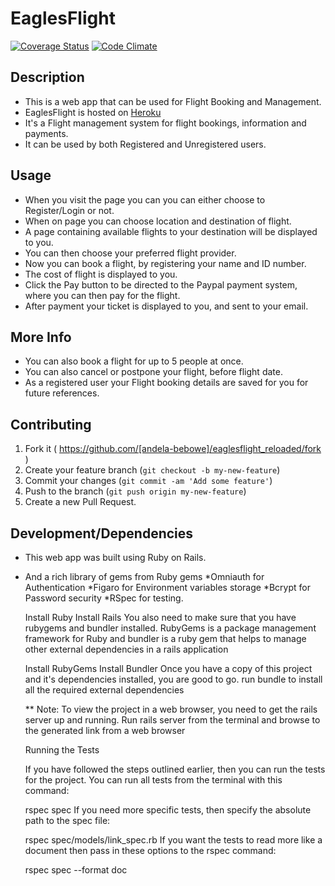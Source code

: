 # EaglesFlight
[![Coverage Status](https://coveralls.io/repos/andela-bebowe/eaglesflight_reloaded/badge.svg?branch=master&service=github)](https://coveralls.io/github/andela-bebowe/eaglesflight_reloaded?branch=master)
[![Code Climate](https://codeclimate.com/github/andela-bebowe/eaglesflight_reloaded/badges/gpa.svg)](https://codeclimate.com/github/andela-bebowe/eaglesflight_reloaded)

## Description

* This is a web app that can be used for Flight Booking and Management.
* EaglesFlight is hosted on [Heroku](https://eagles-flight.herokuapp.com)
* It's a Flight management system for flight bookings, information and payments.
* It can be used by both Registered and Unregistered users.


## Usage

* When you visit the page you can you can either choose to Register/Login or not.
* When on page you can choose location and destination of flight.
* A page containing available flights to your destination will be displayed to you.
* You can then choose your preferred flight provider.
* Now you can book a flight, by registering your name and ID number.
* The cost of flight is displayed to you.
* Click the Pay button to be directed to the Paypal payment system, where you can then pay for the flight.
* After payment your ticket is displayed to you, and sent to your email.

## More Info

* You can also book a flight for up to 5 people at once.
* You can also cancel or postpone your flight, before flight date.
* As a registered user your Flight booking details are saved for you for future references.

## Contributing

1. Fork it ( https://github.com/[andela-bebowe]/eaglesflight_reloaded/fork )
2. Create your feature branch (`git checkout -b my-new-feature`)
3. Commit your changes (`git commit -am 'Add some feature'`)
4. Push to the branch (`git push origin my-new-feature`)
5. Create a new Pull Request.


## Development/Dependencies

* This web app was built using Ruby on Rails.
* And a rich library of gems from Ruby gems
  *Omniauth for Authentication
  *Figaro for Environment variables storage
  *Bcrypt for Password security
  *RSpec for testing.

  Install Ruby
  Install Rails
  You also need to make sure that you have rubygems and bundler installed. RubyGems is a package management framework for Ruby and bundler is a ruby gem that helps to manage other external dependencies in a rails application

  Install RubyGems
  Install Bundler
  Once you have a copy of this project and it's dependencies installed, you are good to go. run bundle to install all the required external dependencies

  ** Note: To view the project in a web browser, you need to get the rails server up and running. Run rails server from the terminal and browse to the generated link from a web browser

  Running the Tests

  If you have followed the steps outlined earlier, then you can run the tests for the project. You can run all tests from the terminal with this command:

  rspec spec
  If you need more specific tests, then specify the absolute path to the spec file:

  rspec spec/models/link_spec.rb
  If you want the tests to read more like a document then pass in these options to the rspec command:

  rspec spec --format doc
